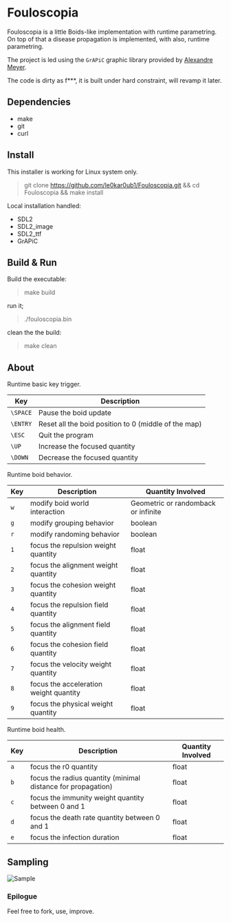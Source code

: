 # Fouloscopia

Fouloscopia is a little Boids-like implementation with runtime parametring. On top of that a disease propagation is implemented, with also, runtime parametring.

The project is led using the `GrAPiC` graphic library provided by [Alexandre Meyer](https://perso.liris.cnrs.fr/alexandre.meyer/grapic/html/index.html).

The code is dirty as f***, it is built under hard constraint, will revamp it later.

## Dependencies

* make
* git
* curl

## Install

This installer is working for Linux system only.

> git clone https://github.com/le0kar0ub1/Fouloscopia.git && cd Fouloscopia && make install

Local installation handled:
  * SDL2
  * SDL2_image
  * SDL2_ttf
  * GrAPiC

## Build & Run

Build the executable:

> make build

run it;

> ./fouloscopia.bin

clean the the build:

> make clean

## About

Runtime basic key trigger.

 Key     | Description
---------|------------------------------------------
`\SPACE` | Pause the boid update
`\ENTRY` | Reset all the boid position to 0 (middle of the map)
`\ESC`   | Quit the program
`\UP`    | Increase the focused quantity
`\DOWN`  | Decrease the focused quantity


Runtime boid behavior.

 Key     | Description                              | Quantity Involved
---------|------------------------------------------|---------------------
`w`      | modify boid world interaction            | Geometric or randomback or infinite
`g`      | modify grouping behavior                 | boolean
`r`      | modify randoming behavior                | boolean
`1`      | focus the repulsion weight quantity      | float
`2`      | focus the alignment weight quantity      | float
`3`      | focus the cohesion weight quantity       | float
`4`      | focus the repulsion field quantity       | float
`5`      | focus the alignment field quantity       | float
`6`      | focus the cohesion field quantity        | float
`7`      | focus the velocity weight quantity       | float
`8`      | focus the acceleration weight quantity   | float
`9`      | focus the physical weight quantity       | float

Runtime boid health.

 Key     | Description                                                      | Quantity Involved
---------|------------------------------------------------------------------|---------------------
`a`      | focus the r0 quantity                                            | float
`b`      | focus the radius quantity (minimal distance for propagation)     | float
`c`      | focus the immunity weight quantity between 0 and 1               | float
`d`      | focus the death rate quantity between 0 and 1                    | float
`e`      | focus the infection duration                                     | float

## Sampling

![Sample](doc/sample.gif)

### Epilogue

Feel free to fork, use, improve.










